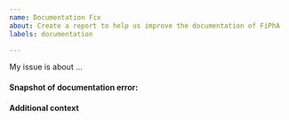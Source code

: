 ```yaml
---
name: Documentation Fix
about: Create a report to help us improve the documentation of FiPhA
labels: documentation

---
```


<!--
Thank you for taking the time to file a bug report.
Please fill in the fields below, deleting the sections that
don't apply to your issue. You can view the final output
by clicking the preview button above.
Note: This is a comment, and won't appear in the output.
-->

My issue is about ...

#### Snapshot of documentation error:
<!--
Post an image of the documentation issue
-->

#### Additional context
